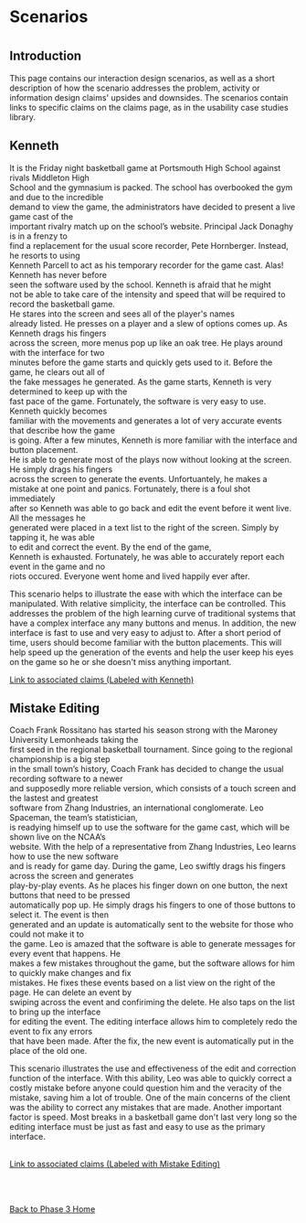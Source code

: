 <h1>Scenarios<h1>

<h2>Introduction</h2>

<p>This page contains our interaction design scenarios, as well as a short description of how the scenario addresses the problem, activity or information design claims' upsides and downsides. The scenarios contain links to specific claims on the claims page, as in the usability case studies library.</p>


<h2> Kenneth </h2>

<p>It is the Friday night basketball game at Portsmouth High School against rivals Middleton High<br>
School and the gymnasium is packed. The school has overbooked the gym and due to the incredible<br>
demand to view the game, the administrators have decided to present a live game cast of the<br>
important rivalry match up on the school’s website. Principal Jack Donaghy is in a frenzy to<br>
find a replacement for the usual score recorder, Pete Hornberger. Instead, he resorts to using<br>
Kenneth Parcell to act as his temporary recorder for the game cast. Alas! Kenneth has never before<br>
seen the software used by the school. Kenneth is afraid that he might<br>
not be able to take care of the intensity and speed that will be required to record the basketball game.<br>
He stares into the screen and sees all of the player's names<br>
already listed. He presses on a player and a slew of options comes up. As Kenneth drags his fingers<br>
across the screen, more menus pop up like an oak tree. He plays around with the interface for two<br>
minutes before the game starts and quickly gets used to it. Before the game, he clears out all of<br>
the fake messages he generated. As the game starts, Kenneth is very determined to keep up with the<br>
fast pace of the game. Fortunately, the software is very easy to use. Kenneth quickly becomes<br>
familiar with the movements and generates a lot of very accurate events that describe how the game<br>
is going. After a few minutes, Kenneth is more familiar with the interface and button placement.<br>
He is able to generate most of the plays now without looking at the screen. He simply drags his fingers<br>
across the screen to generate the events. Unfortuantely, he makes a<br>
mistake at one point and panics. Fortunately, there is a foul shot immediately<br>
after so Kenneth was able to go back and edit the event before it went live. All the messages he<br>
generated were placed in a text list to the right of the screen. Simply by tapping it, he was able<br>
to edit and correct the event. By the end of the game,<br>
Kenneth is exhausted. Fortunately, he was able to accurately report each event in the game and no<br>
riots occured. Everyone went home and lived happily ever after.</p>

<p>This scenario helps to illustrate the ease with which the interface can be manipulated. With relative simplicity, the interface can be controlled. This addresses the problem of the high learning curve of traditional systems that have a complex interface any many buttons and menus. In addition, the new interface is fast to use and very easy to adjust to. After a short period of time, users should become familiar with the button placements. This will help speed up the generation of the events and help the user keep his eyes on the game so he or she doesn't miss anything important.</p>


<a href='http://code.google.com/p/cs-3724-group1/wiki/Phase3Claims'>
Link to associated claims (Labeled with Kenneth)</a>


<h2>Mistake Editing</h2>

<p>
Coach Frank Rossitano has started his season strong with the Maroney University Lemonheads taking the<br>
first seed in the regional basketball tournament. Since going to the regional championship is a big step<br>
in the small town’s history, Coach Frank has decided to change the usual recording software to a newer<br>
and supposedly more reliable version, which consists of a touch screen and the lastest and greatest<br>
software from Zhang Industries, an international conglomerate. Leo Spaceman, the team’s statistician,<br>
is readying himself up to use the software for the game cast, which will be shown live on the NCAA’s<br>
website. With the help of a representative from Zhang Industries, Leo learns how to use the new software<br>
and is ready for game day. During the game, Leo swiftly drags his fingers across the screen and generates<br>
play-by-play events. As he places his finger down on one button, the next buttons that need to be pressed<br>
automatically pop up. He simply drags his fingers to one of those buttons to select it. The event is then<br>
generated and an update is automatically sent to the website for those who could not make it to<br>
the game. Leo is amazed that the software is able to generate messages for every event that happens. He<br>
makes a few mistakes throughout the game, but the software allows for him to quickly make changes and fix<br>
mistakes. He fixes these events based on a list view on the right of the page. He can delete an event by<br>
swiping across the event and confiriming the delete. He also taps on the list to bring up the interface<br>
for editing the event. The editing interface allows him to completely redo the event to fix any errors<br>
that have been made. After the fix, the new event is automatically put in the place of the old one. </p>

<p>This scenario illustrates the use and effectiveness of the edit and correction function of the interface. With this ability, Leo was able to quickly correct a costly mistake before anyone could question him and the veracity of the mistake, saving him a lot of trouble. One of the main concerns of the client was the ability to correct any mistakes that are made. Another important factor is speed. Most breaks in a basketball game don't last very long so the editing interface must be just as fast and easy to use as the primary interface.</p>
<br />
<a href='http://code.google.com/p/cs-3724-group1/wiki/Phase3Claims'>
Link to associated claims (Labeled with Mistake Editing)</a>


<br /><br />

<a href='http://code.google.com/p/cs-3724-group1/wiki/Phase3HomePage'>Back to Phase 3 Home</a>